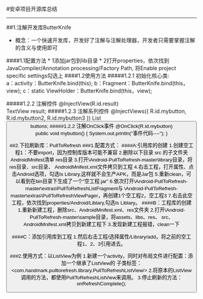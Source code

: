#安卓项目开源库总结
***
##1.注解开发库ButterKnife
* 概念：一个快速开发库，开发好了注解与注解处理器，开发者只需要掌握注解的含义与使用即可


####1.1配置方法
	* 1添加jar包到lib目录
	* 2打开properties，依次找到JavaCompiler/Annotation processing/Factory Path,
	  将Enable project specific settings勾选上
####1.2使用方法
#####1.2.1 初始化核心类:  
		a：activity：ButterKnife.bind(this);
		b：Fragment：ButterKnife.bind(this，view);
		c：static ViewHolder：ButterKnife.bind(this，view);

#####1.2.2 注解控件
	@InjectView(R.id.result)  
		TextView result;
#####1.2.3 注解系列控件
	@InjectViews({ R.id.mybutton, R.id.mybutton2, R.id.mybutton3 })
		List<Button> buttons;
#####1.2.2 注解OnClick事件
	@OnClick(R.id.mybutton)  
	public void mybutton() {
		System.out.println("事件代码----");
	}
	

##2.下拉刷新库：PullToRefresh
###1.配置方式：
####A:引用库的创建
		1.创建空工程1：不要import，因为控制库版本可能不兼容
		2.删除以下目录  src 的子文件夹  AndroidMnifest清单  res目录
		3.打开\Android-PullToRefresh-master\library目录，将res目录、src目录、 
		AndroidMnifest.xml文件拷贝到工程
		4.右击工程，打开属性、点击Android选项，勾选Is Library,这样就不会生产APK，而是Jar包
		5.重新clean，可以看到在bin目录下生成了一个"空工程.jar"
		6.依次打开\Android-PullToRefresh-master\extras\PullToRefreshListFragment与
		\Android-PullToRefresh-master\extras\PullToRefreshViewPager，再创建1个空工程2，空工程3
		7.右击此空工程，依次找到properties/Android/Liblary,勾选Is Liblary。
####B：工程库的创建
		1.重新新建工程，删除src、AndroidMnifest.xml、res文件夹
		2.打开\Android-PullToRefresh-master\sample目录，将assets、libs、res、
		src、AndroidMnifest.xml拷贝到新建工程下
		3.发现新建工程报错，clean一下

####C：添加引用库到工程
		1.然后右击工程/选择属性/Library/add，将之前的空工程1、2、3引用进去。

###2.使用方式：以ListView为例
		1.新建一个activity，同时对布局文件进行配置：添加一个继承了ListView的
		子类标签：<com.handmark.pulltorefresh.library.PullToRefreshListView/>
		2.将原本的ListView调用的方法，都使用PullToRefreshListView来调用。
		3.停止刷新的方法：onRefreshComplete();
		
